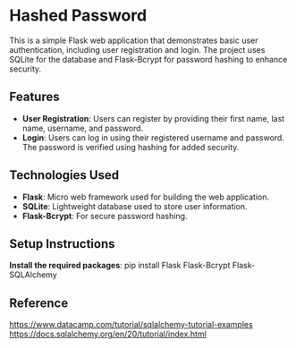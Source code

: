 # Hashed Password

This is a simple Flask web application that demonstrates basic user authentication, including user registration and login. The project uses SQLite for the database and Flask-Bcrypt for password hashing to enhance security.

## Features

- **User Registration**: Users can register by providing their first name, last name, username, and password.
- **Login**: Users can log in using their registered username and password. The password is verified using hashing for added security.

## Technologies Used

- **Flask**: Micro web framework used for building the web application.
- **SQLite**: Lightweight database used to store user information.
- **Flask-Bcrypt**: For secure password hashing.

## Setup Instructions

**Install the required packages**:
   pip install Flask Flask-Bcrypt Flask-SQLAlchemy

## Reference
https://www.datacamp.com/tutorial/sqlalchemy-tutorial-examples
https://docs.sqlalchemy.org/en/20/tutorial/index.html

